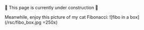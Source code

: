 🚧 This page is currently under construction 🚧

Meanwhile, enjoy this picture of my cat Fibonacci:
![fibo in a box](/rsc/fibo_box.jpg =250x)
